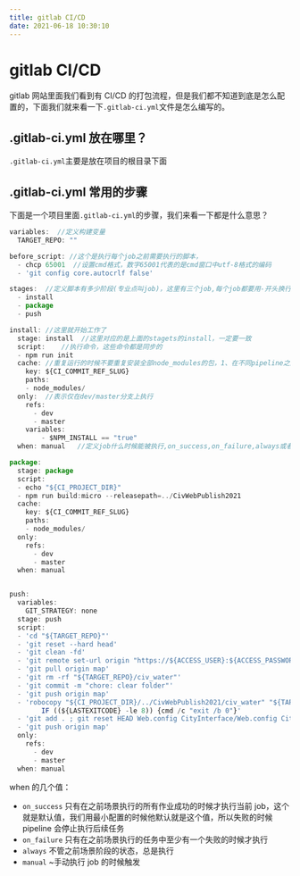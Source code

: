 ```yaml
---
title: gitlab CI/CD
date: 2021-06-18 10:30:10
---
```


# gitlab CI/CD

gitlab 网站里面我们看到有 CI/CD 的打包流程，但是我们都不知道到底是怎么配置的，下面我们就来看一下`.gitlab-ci.yml`文件是怎么编写的。

## .gitlab-ci.yml 放在哪里？

`.gitlab-ci.yml`主要是放在项目的根目录下面

## .gitlab-ci.yml 常用的步骤

下面是一个项目里面`.gitlab-ci.yml`的步骤，我们来看一下都是什么意思？

```js
variables:  //定义构建变量
  TARGET_REPO: ""

before_script: //这个是执行每个job之前需要执行的脚本，
  - chcp 65001  //设置cmd格式，数字65001代表的是cmd窗口中utf-8格式的编码
  - 'git config core.autocrlf false'

stages:  //定义脚本有多少阶段(专业点叫job)，这里有三个job,每个job都要用-开头换行
  - install
  - package
  - push

install: //这里就开始工作了
  stage: install  //这里对应的是上面的stagets的install，一定要一致
  script:    //执行命令，这些命令都是同步的
  - npm run init
  cache: //重复运行的时候不要重复安装全部node_modules的包，1、在不同pipeline之间重用资源，2、在同一pipeline的不同Job之间重用资源
    key: ${CI_COMMIT_REF_SLUG}
    paths:
    - node_modules/
  only:  //表示仅在dev/master分支上执行
    refs:
      - dev
      - master
    variables:
        - $NPM_INSTALL == "true"
  when: manual   //定义job什么时候能被执行,on_success,on_failure,always或者manual

package:
  stage: package
  script:
  - echo "${CI_PROJECT_DIR}"
  - npm run build:micro --releasepath=../CivWebPublish2021
  cache:
    key: ${CI_COMMIT_REF_SLUG}
    paths:
    - node_modules/
  only:
    refs:
      - dev
      - master
  when: manual


push:
  variables:
    GIT_STRATEGY: none
  stage: push
  script:
  - 'cd "${TARGET_REPO}"'
  - 'git reset --hard head'
  - 'git clean -fd'
  - 'git remote set-url origin "https://${ACCESS_USER}:${ACCESS_PASSWORD}@g.civnet.cn:8443/CivPublish/CivWebPublish2021.git"'
  - 'git pull origin map'
  - 'git rm -rf "${TARGET_REPO}/civ_water"'
  - 'git commit -m "chore: clear folder"'
  - 'git push origin map'
  - 'robocopy "${CI_PROJECT_DIR}/../CivWebPublish2021/civ_water" "${TARGET_REPO}/civ_water" /S ;
        IF ((${LASTEXITCODE} -le 8)) {cmd /c "exit /b 0"}'
  - 'git add . ; git reset HEAD Web.config CityInterface/Web.config CityWebFW/Web.config ; git commit -m "auto package civ_water."'
  - 'git push origin map'
  only:
    refs:
      - dev
      - master
  when: manual
```

when 的几个值：

- `on_success` 只有在之前场景执行的所有作业成功的时候才执行当前 job，这个就是默认值，我们用最小配置的时候他默认就是这个值，所以失败的时候 pipeline 会停止执行后续任务
- `on_failure` 只有在之前场景执行的任务中至少有一个失败的时候才执行
- `always` 不管之前场景阶段的状态，总是执行
- `manual` ~手动执行 job 的时候触发
